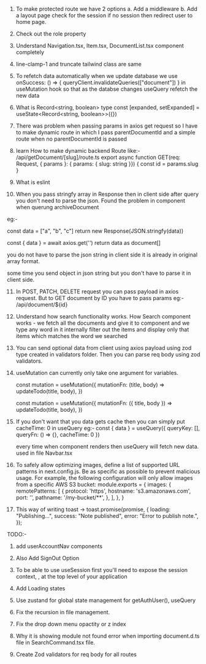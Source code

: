 
1. To make protected route we have 2 options
a. Add a middleware
b. Add a layout page check for the session if no session then redirect user to home page.


2. Check out the role property
<div
  role="button"
>
  <ChevronsLeft className='h-6 w-6' />
</div>

3. Understand Navigation.tsx, Item.tsx, DocumentList.tsx component completely

4. line-clamp-1 and truncate tailwind class are same

5. To refetch data automatically when we update database we use
    onSuccess: () => {
      queryClient.invalidateQueries(["document"])
    }
    in useMutation hook so that as the databse changes useQuery refetch the new data


6. What is Record<string, boolean> type
const [expanded, setExpanded] = useState<Record<string, boolean>>({})

7. There was problem when passing params in axios get request so I have to make dynamic route in which I pass parentDocumentId and a simple route when no parentDocumentId is passed

8. learn How to make dynamic backend Route like:- /api/getDocument/[slug]/route.ts
  export async function GET(req: Request, { params }: { params: { slug: string }}) {
    const id = params.slug
  }

9. What is eslint

10. When you pass stringfy array in Response then in client side after query you don't need to parse the json. Found the problem in <TrashBox /> component when querung archiveDocument

eg:- 
  <!-- Server -->
  const data = ["a", "b", "c"]
  return new Response(JSON.stringfy(data))

  <!-- Client -->
  const { data } = await axios.get('')
  return data as document[]

  you do not have to parse the json string in client side it is already in original array format.

  some time you send object in json string but you don't have to parse it in client side.


11. In POST, PATCH, DELETE request you can pass payload in axios request.
    But to GET document by ID you have to pass params eg:- /api/document/${id}

12. Understand how search functionality works.
  How Search component works - we fetch all the documents and give it to <command> component and we type any word in <CommandInput> it internally filter out the items and display only that items which matches the word we searched

13. You can send optional data from client using axios payload using zod type created in validators folder. Then you can parse req body using zod validators.

14. useMutation can currently only take one argument for variables. 

    <!-- 🚨 this is invalid syntax and will NOT work -->
    const mutation = useMutation({
      mutationFn: (title, body) => updateTodo(title, body),
    })

    <!-- ✅ use an object for multiple variables -->
    const mutation = useMutation({
      mutationFn: ({ title, body }) => updateTodo(title, body),
    })


15. If you don't want that you data gets cache then you can simply put cacheTime: 0  in useQuery
    eg:- const { data } = useQuery({
      queryKey: [],
      queryFn: () => {},
      cacheTime: 0
    })

    every time when component renders then useQuery will fetch new data.
    used in file Navbar.tsx

16. To safely allow optimizing images, define a list of supported URL patterns in next.config.js. Be as
    specific as possible to prevent malicious usage. For example, the following configuration will only allow images from a specific AWS S3 bucket:
    module.exports = {
      images: {
        remotePatterns: [
          {
            protocol: 'https',
            hostname: 's3.amazonaws.com',
            port: '',
            pathname: '/my-bucket/**',
          },
        ],
      },
    }

16. This way of writing toast ->
    toast.promise(promise, {
      loading: "Publishing...",
      success: "Note published",
      error: "Error to publish note.",
    });

TODO:-
1. add userAccountNav components

2. Also Add SignOut Option

3. To be able to use useSession first you'll need to expose the session context, <SessionProvider />, at the top level of your application
<SessionProvider session={session}>
  <Component {...pageProps} />
</SessionProvider>

4. Add Loading states

5. Use zustand for global state management for getAuthUser(), useQuery

6. Fix the recursion in file management.

7. Fix the drop down menu opactity or z index

8. Why it is showing module not found error when importing document.d.ts file in SearchCommand.tsx file.

9. Create Zod validators for req body for all routes